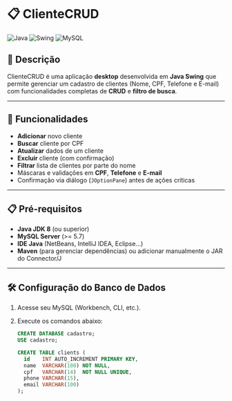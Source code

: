# 📋 ClienteCRUD

![Java](https://img.shields.io/badge/Java-8%2B-blue) ![Swing](https://img.shields.io/badge/Swing-UI-lightgrey) ![MySQL](https://img.shields.io/badge/MySQL-%3E%3D5.7-blue)

## 🌟 Descrição

ClienteCRUD é uma aplicação **desktop** desenvolvida em **Java Swing** que permite gerenciar um cadastro de clientes (Nome, CPF, Telefone e E-mail) com funcionalidades completas de **CRUD** e **filtro de busca**.

---

## 🚀 Funcionalidades

- **Adicionar** novo cliente  
- **Buscar** cliente por CPF  
- **Atualizar** dados de um cliente  
- **Excluir** cliente (com confirmação)  
- **Filtrar** lista de clientes por parte do nome  
- Máscaras e validações em **CPF**, **Telefone** e **E-mail**  
- Confirmação via diálogo (`JOptionPane`) antes de ações críticas  

---

## 📋 Pré-requisitos

- **Java JDK 8** (ou superior)  
- **MySQL Server** (>= 5.7)  
- **IDE Java** (NetBeans, IntelliJ IDEA, Eclipse…)  
- **Maven** (para gerenciar dependências) ou adicionar manualmente o JAR do Connector/J  

---

## 🛠️ Configuração do Banco de Dados

1. Acesse seu MySQL (Workbench, CLI, etc.).  
2. Execute os comandos abaixo:

   ```sql
   CREATE DATABASE cadastro;
   USE cadastro;

   CREATE TABLE clients (
     id    INT AUTO_INCREMENT PRIMARY KEY,
     name  VARCHAR(100) NOT NULL,
     cpf   VARCHAR(14)  NOT NULL UNIQUE,
     phone VARCHAR(15),
     email VARCHAR(100)
   );
